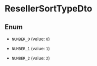 

# ResellerSortTypeDto

## Enum


* `NUMBER_0` (value: `0`)

* `NUMBER_1` (value: `1`)

* `NUMBER_2` (value: `2`)



